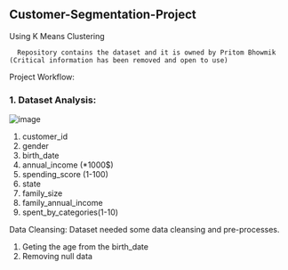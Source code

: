 ## Customer-Segmentation-Project
Using K Means Clustering

      Repository contains the dataset and it is owned by Pritom Bhowmik (Critical information has been removed and open to use)

Project Workflow:

### 1. Dataset Analysis:

![image](https://user-images.githubusercontent.com/56447975/196414981-c0e4665b-4d3c-4ba1-9a53-e136a5aab6dc.png)
                                                  
1. customer_id
2. gender	
3. birth_date	
4. annual_income (*1000$)	
5. spending_score (1-100)	
6. state	
7. family_size	
8. family_annual_income	
9. spent_by_categories(1-10)

Data Cleansing: Dataset needed some data cleansing and pre-processes.
1. Geting the age from the birth_date
2. Removing null data


